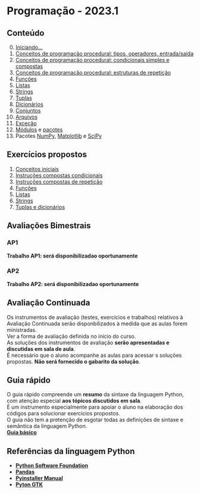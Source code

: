 # Programação - 2023.1   

## Conteúdo  
0. [Iniciando...](prog_aulas/prog_inicio.md)  
1. [Conceitos de programação procedural: tipos, operadores, entrada/saída](prog_aulas/prog_conceitos1.md)     
2. [Conceitos de programação procedural: condicionais simples e compostas](prog_aulas/prog_conceitos2.md)    
3. [Conceitos de programação procedural: estruturas de repetição](prog_aulas/prog_conceitos3.md)  
4. [Funções](prog_aulas/prog_funcoes.md)
5. [Listas](prog_aulas/prog_listas.md)
6. [Strings](prog_aulas/prog_str.md)
7. [Tuplas](prog_aulas/prog_tuplas.md)
8. [Dicionários](prog_aulas/prog_dicionarios.md)
9. [Conjuntos](prog_aulas/prog_conjuntos.md)
10. [Arquivos](prog_aulas/prog_arquivos.md)
11. [Exceção](prog_aulas/prog_excecao.md)
12. [Módulos](prog_aulas/prog_modulos.md) e [pacotes](prog_aulas/prog_pacotes.md)
13. Pacotes [NumPy](https://numpy.org/doc/stable/user/absolute_beginners.html), [Matplotlib](https://matplotlib.org/stable/plot_types/index.html) e [SciPy](https://docs.scipy.org/doc/scipy/getting_started.html#getting-started-ref)

## Exercícios propostos
1. [Conceitos iniciais](prog_aulas/exercicios_conceitosIniciais.md)  
2. [Instruções compostas condicionais](prog_aulas/exercicios_condicionais.md)  
3. [Instruções compostas de repetição](prog_aulas/exercicios_repeticao.md)
4. [Funções](prog_aulas/exercicios_funcoes.md)  
5. [Listas](prog_aulas/exercicios_listas.md)
6. [Strings](prog_aulas/exercicios_strings.md)
7. [Tuplas e dicionários](prog_aulas/exercicios_tuplas_dicionarios.md)

## Avaliações Bimestrais
### AP1 
**Trabalho AP1: será disponibilizadao oportunamente**
### AP2
**Trabalho AP2: será disponibilizadao oportunamente**

## Avaliaçâo Continuada
Os instrumentos de avaliação (testes, exercícios e trabalhos) relativos à Avaliação Continuada serão disponbilizados à medida que as aulas forem ministradas.  
Ver a forma de avaliação definida no início do curso.  
As soluções dos instrumentos de avaliação **serão apresentadas e discutidas em sala de aula**.  
É necessário que o aluno acompanhe as aulas para acessar s soluções propostas. **Não será fornecido o gabarito da solução**.

## Guia rápido
O guia rápido compreende um **resumo** da sintaxe da linguagem Python, com atenção especial **aos tópicos discutidos em sala**.  
É um instrumento especialmente para apoiar o aluno na elaboração dos códigos para solucionar exercícios propostos.  
O guia não tem a pretenção de esgotar todas as definições de sintaxe e semântica da linguagem Python.  
[**Guia básico**](prog_aulas/guia_rapido.md)

## Referências da linguagem Python
- [**Python Software Foundation**](https://www.python.org/doc/)
- [**Pandas**](https://pandas.pydata.org/)
- [**Pyinstaller Manual**](https://pyinstaller.org/en/stable/)
- [**Pyton GTK**](https://python-gtk-3-tutorial.readthedocs.io/pt_BR/latest/index.html)

